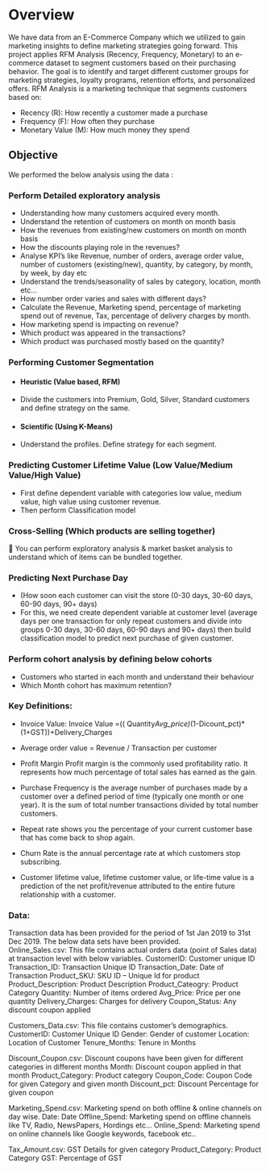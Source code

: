 # Overview 
We have data from an  E-Commerce Company which we utilized to gain  marketing insights to define marketing strategies going forward.  This project applies RFM Analysis (Recency, Frequency, Monetary) to an e-commerce dataset to segment customers based on their purchasing behavior. The goal is to identify and target different customer groups for marketing strategies, loyalty programs, retention efforts, and personalized offers.
RFM Analysis is a marketing technique that segments customers based on:
- Recency (R): How recently a customer made a purchase
- Frequency (F): How often they purchase
- Monetary Value (M): How much money they spend

## Objective

We performed the below analysis using the data :

### Perform Detailed exploratory analysis
- Understanding how many customers acquired every month.
- Understand the retention of customers on month on month basis
- How the revenues from existing/new customers on month on month basis
- How the discounts playing role in the revenues?
- Analyse KPI’s like Revenue, number of orders, average order value, number of customers (existing/new), quantity, by category, by month, by week, by day etc
- Understand the trends/seasonality of sales by category, location, month etc…
- How number order varies and sales with different days?
- Calculate the Revenue, Marketing spend, percentage of marketing spend out of revenue, Tax, percentage of delivery charges by month.
- How marketing spend is impacting on revenue?
- Which product was appeared in the transactions?
- Which product was purchased mostly based on the quantity?
### Performing Customer Segmentation
  - #### Heuristic (Value based, RFM)
  -  Divide the customers into Premium, Gold, Silver, Standard customers and define strategy on the same.
  - #### Scientific (Using K-Means)
  - Understand the profiles. Define strategy for each 
segment.  
### Predicting Customer Lifetime Value (Low Value/Medium Value/High Value)
- First define dependent variable with categories low value, medium value, high value 
using customer revenue.
- Then perform Classification model 
### Cross-Selling (Which products are selling together) 
 You can perform exploratory analysis & market basket analysis to understand which 
of items can be bundled together. 
### Predicting Next Purchase Day
- (How soon each customer can visit the store (0-30 days, 30-60 days, 60-90 days, 90+ days)
- For this, we need create dependent variable at customer level (average days per one transaction for only repeat customers and divide into groups 0-30 days, 30-60 days, 60-90 days and 90+ days) then build classification model to predict next purchase of given customer. 
### Perform cohort analysis by defining below cohorts
- Customers who started in each month and understand their behaviour  
- Which Month cohort has maximum retention?

### Key Definitions: 
- Invoice Value:  Invoice Value =(( Quantity*Avg_price)*(1-Dicount_pct)*(1+GST))+Delivery_Charges 
- Average order value = Revenue / Transaction per customer 
 
- Profit Margin Profit margin is the commonly used profitability ratio. It represents how much 
percentage of total sales has earned as the gain.
- Purchase Frequency is the average number of purchases made by a customer over a defined period of time (typically one month or one year). It is the sum of total number transactions divided by total number customers.
- Repeat rate shows you the percentage of your current customer base that has come back to shop 
again.
- Churn Rate is the annual percentage rate at which customers stop subscribing.
- Customer lifetime value, lifetime customer value, or life-time value is a prediction of the net profit/revenue attributed to the entire future relationship with a customer. 

### Data: 
Transaction data has been provided for the period of 1st Jan 2019 to 31st Dec 2019. The below data 
sets have been provided.  
Online_Sales.csv: This file contains actual orders data (point of Sales data) at transaction level with 
below variables. 
CustomerID: Customer unique ID 
Transaction_ID: Transaction Unique ID 
Transaction_Date: Date of Transaction 
Product_SKU: SKU ID – Unique Id for product 
Product_Description: Product Description 
Product_Cateogry: Product Category 
Quantity: Number of items ordered 
Avg_Price: Price per one quantity 
Delivery_Charges: Charges for delivery 
Coupon_Status: Any discount coupon applied 
 
Customers_Data.csv: This file contains customer’s demographics. 
CustomerID: Customer Unique ID 
Gender: Gender of customer 
Location: Location of Customer 
Tenure_Months: Tenure in Months 
 
Discount_Coupon.csv: Discount coupons have been given for different categories in different 
months 
Month:  Discount coupon applied in that month 
Product_Category: Product category 
Coupon_Code: Coupon Code for given Category and given month 
Discount_pct: Discount Percentage for given coupon 
 
Marketing_Spend.csv: Marketing spend on both offline & online channels on day wise. 
Date: Date 
Offline_Spend: Marketing spend on offline channels like TV, Radio, NewsPapers, Hordings etc… 
Online_Spend: Marketing spend on online channels like Google keywords, facebook etc.. 
 
Tax_Amount.csv: GST Details for given category 
Product_Category: Product Category 
GST: Percentage of GST
